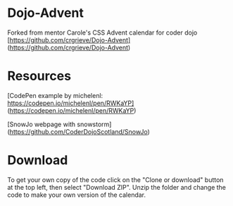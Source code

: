 # Dojo-Advent
Forked from mentor Carole's CSS Advent calendar for coder dojo
[https://github.com/crgrieve/Dojo-Advent] (https://github.com/crgrieve/Dojo-Advent)

# Resources
[CodePen example by michelenl: https://codepen.io/michelenl/pen/RWKaYP]  (https://codepen.io/michelenl/pen/RWKaYP)

[SnowJo webpage with snowstorm] (https://github.com/CoderDojoScotland/SnowJo)

# Download
To get your own copy of the code click on the "Clone or download" button at the top left, then select "Download ZIP".  Unzip the folder and change the code to make your own version of the calendar.  




